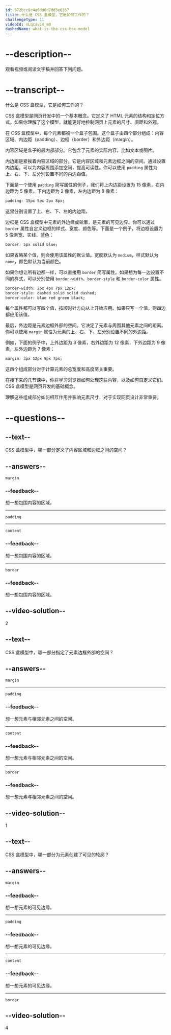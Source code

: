 ```yaml
---
id: 672bcc9c4a6dd6d7dd3e6357
title: 什么是 CSS 盒模型，它是如何工作的？
challengeType: 11
videoId: nLqcavL4_m0
dashedName: what-is-the-css-box-model
---
```


# --description--

观看视频或阅读文字稿并回答下列问题。

# --transcript--

什么是 CSS 盒模型，它是如何工作的？

CSS 盒模型是网页开发中的一个基本概念。它定义了 HTML 元素的结构和定位方式。如果你理解了这个模型，就能更好地控制网页上元素的尺寸、间距和外观。

在 CSS 盒模型中，每个元素都被一个盒子包围。这个盒子由四个部分组成：内容区域、内边距（padding）、边框（border）和外边距（margin）。

内容区域是盒子的最内部部分。它包含了元素的实际内容，比如文本或图片。

内边距是紧挨着内容区域的部分。它是内容区域和元素边框之间的空间。通过设置内边距，可以为内容周围添加空间，提高可读性。你可以使用 `padding` 属性为上、右、下、左分别设置不同的内边距值。

下面是一个使用 `padding` 简写属性的例子，我们将上内边距设置为 15 像素，右内边距为 5 像素，下内边距为 2 像素，左内边距为 8 像素：

```css
padding: 15px 5px 2px 8px;
```

这里分别设置了上、右、下、左的内边距。

边框是 CSS 盒模型中元素的外边缘或轮廓，是元素的可见边界。你可以通过 `border` 属性自定义边框的样式、宽度、颜色等。下面是一个例子，将边框设置为 5 像素宽、实线、蓝色：

```css
border: 5px solid blue;
```

如果省略某个值，则会使用该属性的默认值。宽度默认为 `medium`，样式默认为 `none`，颜色默认为当前颜色。

如果你想让所有边都一样，可以直接用 `border` 简写属性。如果想为每一边设置不同的样式，可以分别使用 `border-width`、`border-style` 和 `border-color` 属性。

```css
border-width: 2px 4px 7px 12px;
border-style: dashed solid solid dashed;
border-color: blue red green black;
```

每个属性都可以写四个值，按顺时针方向从上开始应用。如果只写一个值，则四边都应用该值。

最后，外边距是元素边框外部的空间。它决定了元素与周围其他元素之间的距离。你可以使用 `margin` 属性为元素的上、右、下、左分别设置不同的外边距。

例如，下面的例子中，上外边距为 3 像素，右外边距为 12 像素，下外边距为 9 像素，左外边距为 7 像素：

```css
margin: 3px 12px 9px 7px;
```

这四个组成部分对于计算元素的总宽度和高度至关重要。

在接下来的几节课中，你将学习浏览器如何处理这些内容，以及如何自定义它们。CSS 盒模型是网页开发的基础概念。

理解这些组成部分如何相互作用并影响元素尺寸，对于实现网页设计非常重要。

# --questions--

## --text--

CSS 盒模型中，哪一部分定义了内容区域和边框之间的空间？

## --answers--

`margin`

### --feedback--

想一想包围内容的区域。

---

`padding`

---

`content`

### --feedback--

想一想包围内容的区域。

---

`border`

### --feedback--

想一想包围内容的区域。

## --video-solution--

2

## --text--

CSS 盒模型中，哪一部分指定了元素边框外部的空间？

## --answers--

`margin`

---

`padding`

### --feedback--

想一想元素与相邻元素之间的空间。

---

`content`

### --feedback--

想一想元素与相邻元素之间的空间。

---

`border`

### --feedback--

想一想元素与相邻元素之间的空间。

## --video-solution--

1

## --text--

CSS 盒模型中，哪一部分为元素创建了可见的轮廓？

## --answers--

`margin`

### --feedback--

想一想元素的可见边缘。

---

`padding`

### --feedback--

想一想元素的可见边缘。

---

`content`

### --feedback--

想一想元素的可见边缘。

---

`border`

## --video-solution--

4

